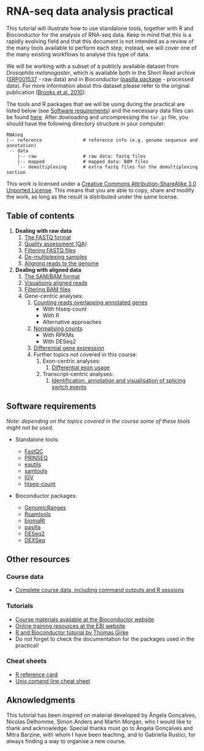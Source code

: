 # RNA-seq data analysis practical
This tutorial will illustrate how to use standalone tools, together with R and Bioconductor for the analysis of RNA-seq data. Keep in mind that this is a rapidly evolving field and that this document is not intended as a review of the many tools available to perform each step; instead, we will cover one of the many existing workflows to analyse this type of data.

We will be working with a subset of a publicly available dataset from *Drosophila melanogaster*, which is available both in the Short Read archive ([SRP001537](http://www.ebi.ac.uk/ena/data/view/SRP001537) - raw data) and in Bioconductor ([pasilla package](http://www.bioconductor.org/packages/release/data/experiment/html/pasilla.html) - processed data). For more information about this dataset please refer to the original publication ([Brooks et al. 2010](http://genome.cshlp.org/content/early/2010/10/04/gr.108662.110)).

The tools and R packages that we will be using during the practical are listed below (see [Software requirements](https://github.com/mgonzalezporta/TeachingMaterial#software-requirements)) and the necessary data files can be found [here](http://www.ebi.ac.uk/~mar/courses/RNAseq_all.tar.gz). After dowloading and uncompressing the `tar.gz` file, you should have the following directory structure in your computer:

```
RNAseq
|-- reference               # reference info (e.g. genome sequence and annotation)
`-- data
    |-- raw                 # raw data: fastq files
    |-- mapped              # mapped data: BAM files
    `-- demultiplexing      # extra fastq files for the demultiplexing section

```

This work is licensed under a [Creative Commons Attribution-ShareAlike 3.0 Unported License](http://creativecommons.org/licenses/by-sa/3.0/deed.en_US). This means that you are able to copy, share and modify the work, as long as the result is distributed under the same license.

## Table of contents

1. **Dealing with raw data**
    1. [The FASTQ format](doc/11.fastq.md)
    2. [Quality assessment (QA)](doc/12.qa.md)
    3. [Filtering FASTQ files](doc/13.filtering_fastq.md)
    4. [De-multiplexing samples](doc/14.demultiplexing.md)
    3. [Aligning reads to the genome](doc/15.aligning.md)
2. **Dealing with aligned data**
    1. [The SAM/BAM format](doc/21.bam.md)
    1. [Visualising aligned reads](doc/22.visualising.md)
    1. [Filtering BAM files](doc/23.filtering_bam.md)
    2. Gene-centric analyses:
        1. [Counting reads overlapping annotated genes](doc/24.counting.md)
            * With htseq-count
            * With R
            * Alternative approaches
        1. [Normalising counts](doc/25.normalising.md)
            * With RPKMs
            * With DESeq2
        1. [Differential gene expression](doc/26.de.md)
        1. Further topics not covered in this course:
            1. Exon-centric analyses:
                1. [Differential exon usage](doc/27.deu.md)
            2. Transcript-centric analyses:
                1. [Identification, annotation and visualisation of splicing switch events](doc/28.se.md)

## Software requirements
*Note: depending on the topics covered in the course some of these tools might not be used.*

* Standalone tools:
  * [FastQC](http://www.bioinformatics.babraham.ac.uk/projects/fastqc/)
  * [PRINSEQ](http://prinseq.sourceforge.net/)
  * [eautils](https://code.google.com/p/ea-utils/)
  * [samtools](http://sourceforge.net/projects/samtools/)
  * [IGV](http://www.broadinstitute.org/software/igv/download)
  * [htseq-count](http://www-huber.embl.de/users/anders/HTSeq/doc/count.html)

* Bioconductor packages:
  * [GenomicRanges](http://www.bioconductor.org/packages/release/bioc/html/GenomicRanges.html)
  * [Rsamtools](http://www.bioconductor.org/packages/release/bioc/html/Rsamtools.html)
  * [biomaRt](http://www.bioconductor.org/packages/release/bioc/html/biomaRt.html)
  * [pasilla](http://www.bioconductor.org/packages/release/data/experiment/html/pasilla.html)
  * [DESeq2](http://www.bioconductor.org/packages/2.13/bioc/html/DESeq2.html)
  * [DEXSeq](http://www.bioconductor.org/packages/2.13/bioc/html/DEXSeq.html)

## Other resources

### Course data
* [Complete course data, including command outputs and R sessions](http://www.ebi.ac.uk/~mar/courses/RNAseq_all.tar.gz)

### Tutorials
* [Course materials available at the Bioconductor website](http://www.bioconductor.org/help/course-materials/)
* [Online training resources at the EBI website](http://www.ebi.ac.uk/training/online/course-list?topic%5B%5D=13&views_exposed_form_focused_field=)
* [R and Bioconductor tutorial by Thomas Girke](http://manuals.bioinformatics.ucr.edu/home/R_BioCondManual)
* Do not forget to check the documentation for the packages used in the practical!

### Cheat sheets
* [R reference card](http://cran.r-project.org/doc/contrib/Short-refcard.pdf)
* [Unix comand line cheat sheet](http://sites.tufts.edu/cbi/files/2013/01/linux_cheat_sheet.pdf)


## Aknowledgments
This tutorial has been inspired on material developed by Ângela Gonçalves, Nicolas Delhomme, Simon Anders and Martin Morgan, who I would like to thank and acknowledge. Special thanks must go to Ângela Gonçalves and Mitra Barzine, with whom I have been teaching, and to Gabriella Rustici, for always finding a way to organise a new course.
